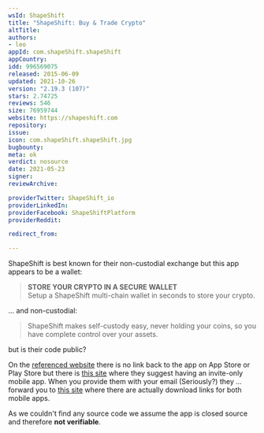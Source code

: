 ```yaml
---
wsId: ShapeShift
title: "ShapeShift: Buy & Trade Crypto"
altTitle: 
authors:
- leo
appId: com.shapeShift.shapeShift
appCountry: 
idd: 996569075
released: 2015-06-09
updated: 2021-10-26
version: "2.19.3 (107)"
stars: 2.74725
reviews: 546
size: 76959744
website: https://shapeshift.com
repository: 
issue: 
icon: com.shapeShift.shapeShift.jpg
bugbounty: 
meta: ok
verdict: nosource
date: 2021-05-23
signer: 
reviewArchive:

providerTwitter: ShapeShift_io
providerLinkedIn: 
providerFacebook: ShapeShiftPlatform
providerReddit: 

redirect_from:

---
```


ShapeShift is best known for their non-custodial exchange but this app appears
to be a wallet:

> **STORE YOUR CRYPTO IN A SECURE WALLET**<br>
  Setup a ShapeShift multi-chain wallet in seconds to store your crypto.

... and non-custodial:

> ShapeShift makes self-custody easy, never holding your coins, so you have
  complete control over your assets.

but is their code public? 

On the [referenced website](https://shapeshift.com/) there is no link back to
the app on App Store or Play Store but there is
[this site](https://shapeshift.com/invite) where they suggest having an
invite-only mobile app. When you provide them with your email (Seriously?) they ...
forward you to [this site](https://shapeshift.com/download) where there are
actually download links for both mobile apps.

As we couldn't find any source code we assume the app is closed source and
therefore **not verifiable**.
